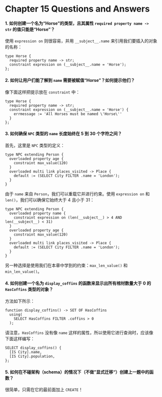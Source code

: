 # Chapter 15 Questions and Answers

#### 1. 如何创建一个名为“Horse”的类型，且其属性 `required property name -> str` 的值只能是“Horse”？

使用 `expression on` 则很容易，并用 `__subject__.name` 来引用我们要插入的对象的名称：

```sdl
type Horse {
  required property name -> str;
  constraint expression on (__subject__.name = 'Horse');
};
```

#### 2. 如何让用户们能了解到 `name` 需要被赋值“Horse”？如何提示他们？

像下面这样把提示放在 `constraint` 中：

```sdl
type Horse {
  required property name -> str;
  constraint expression on (__subject__.name = 'Horse') {
    errmessage := 'All Horses must be named \'Horse\''
  }
};
```

#### 3. 如何确保 `NPC` 类型的 `name` 长度始终在 5 到 30 个字符之间？

首先，这里是 `NPC` 类型的定义：

```sdl
type NPC extending Person {
  overloaded property age {
    constraint max_value(120)
  }
  overloaded multi link places_visited -> Place {
    default := (SELECT City FILTER .name = 'London');
  }
}
```

由于 `name` 来自 `Person`，我们可以重载它并进行约束。使用 `expression on` 和 `len()`，我们可以确保它始终大于 4 且小于 31：

```sdl
type NPC extending Person {
  overloaded property name {
    constraint expression on (len(__subject__) > 4 AND len(__subject__) < 31)
  }
  overloaded property age {
    constraint max_value(120)
  }
  overloaded multi link places_visited -> Place {
    default := (SELECT City FILTER .name = 'London');
  }
}
```

另一种选择是使用我们在本章中学到的约束：`max_len_value()` 和 `min_len_value()`。

#### 4. 如何创建一个名为 `display_coffins` 的函数来显示出所有棺材数量大于 0 的 `HasCoffins` 类型的对象？

方法如下所示：

```sdl
function display_coffins() -> SET OF HasCoffins
  using(
    SELECT HasCoffins FILTER .coffins > 0
  );
```

请注意，`HasCoffins` 没有像 `name` 这样的属性，所以使用它进行查询时，应该像下面这样编写：

```edgeql
SELECT display_coffins() {
  [IS City].name,
  [IS City].population,
};
```

#### 5. 如何在不碰架构（schema）的情况下（不做”显式迁移“）创建上一题中的函数？

很简单，只需在它的最前面加上 `CREATE`！
